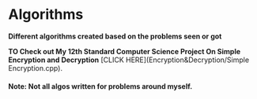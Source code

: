 # Algorithms
**Different algorithms created based on the problems seen or got**

**TO Check out My 12th Standard Computer Science Project On Simple Encryption and Decryption** [CLICK HERE](Encryption&Decryption/Simple Encryption.cpp).







#### Note: Not all algos written for problems around myself.
